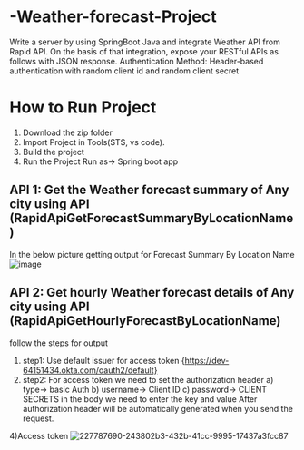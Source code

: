 # -Weather-forecast-Project
Write a server by using SpringBoot Java and integrate Weather API from Rapid API. On the basis of that integration, expose your RESTful APIs as follows with JSON response. Authentication Method: Header-based authentication with random client id and random client secret


# How to Run Project

1) Download the zip folder
2) Import Project in Tools(STS, vs code).
3) Build the project
4) Run the Project
Run as-> Spring boot app


## API 1: Get the Weather forecast summary of Any city using API (RapidApiGetForecastSummaryByLocationName)
In the below picture getting output for Forecast Summary By Location Name
![image](https://user-images.githubusercontent.com/73180409/229243209-31dacd4e-1d7c-4632-b8a7-5903ad833c54.png)



## API 2: Get hourly Weather forecast details of Any city using API (RapidApiGetHourlyForecastByLocationName)



follow the steps for output
1) step1: Use default issuer for access token {https://dev-64151434.okta.com/oauth2/default}
2) step2: For access token we need to set the authorization header a) type-> basic Auth b) username-> Client ID c) password-> CLIENT SECRETS
    in the body we need to enter the key and value
    After authorization header will be automatically generated when you send the request.


4)Access token
![227787690-243802b3-432b-41cc-9995-17437a3fcc87](https://user-images.githubusercontent.com/73180409/229243709-9fd45c59-25db-40a5-9a46-8e7739669784.png)

